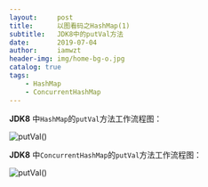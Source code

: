 ```yaml
---
layout:     post
title:      以图看码之HashMap(1)
subtitle:   JDK8中的putVal方法
date:       2019-07-04
author:     iamwzt
header-img: img/home-bg-o.jpg
catalog: true
tags:
    - HashMap
    - ConcurrentHashMap
---
```

**JDK8** 中`HashMap`的`putVal`方法工作流程图：

![putVal()](https://wzt-img.oss-cn-chengdu.aliyuncs.com/HashMap-putVal.png)

**JDK8** 中`ConcurrentHashMap`的`putVal`方法工作流程图：

![putVal()](https://wzt-img.oss-cn-chengdu.aliyuncs.com/ConcurrentHashMap-putVal.png)
